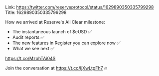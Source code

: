 Link:  https://twitter.com/reserveprotocol/status/1629890350335799298
Title: 1629890350335799298

How we arrived at Reserve's All Clear milestone:

- The instantaneous launch of $eUSD ✅ 
- Audit reports ✅
- The new features in Register you can explore now ✅
- What we see next ✅

https://t.co/MzohTAi04S

Join the conversation at https://t.co/IjXwLtpFh7 🔥